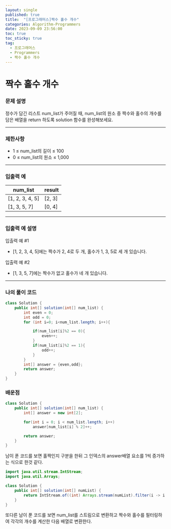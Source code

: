 ```yaml
---
layout: single
published: true
title:  "[프로그래머스]짝수 홀수 개수"
categories: Algorithm-Programmers
date: 2023-09-09 23:56:00
toc: true
toc_sticky: true
tag:   
  - 프로그래머스
  - Programmers
  - 짝수 홀수 개수
---
```


# 짝수 홀수 개수

### 문제 설명
정수가 담긴 리스트 num_list가 주어질 때, num_list의 원소 중 짝수와 홀수의 개수를 담은 배열을 return 하도록 solution 함수를 완성해보세요.

----------------

### 제한사항

* 1 ≤ num_list의 길이 ≤ 100
* 0 ≤ num_list의 원소 ≤ 1,000

----------------

### 입출력 예


|num_list|result|
|---|---|
|[1, 2, 3, 4, 5]|[2, 3]|
|[1, 3, 5, 7]|[0, 4]|
  
----------------
### 입출력 예 설명

입출력 예 #1
* [1, 2, 3, 4, 5]에는 짝수가 2, 4로 두 개, 홀수가 1, 3, 5로 세 개 있습니다.
  
입출력 예 #2
* [1, 3, 5, 7]에는 짝수가 없고 홀수가 네 개 있습니다.





----------------

### 나의 풀이 코드

```java
class Solution {
    public int[] solution(int[] num_list) {
        int even = 0;
        int odd = 0;
        for (int i=0; i<num_list.length; i++){

            if(num_list[i]%2 == 0){
                even++;
            }
            if(num_list[i]%2 == 1){
                odd++;
            }
        }
        int[] answer = {even,odd};
        return answer;
    }
}
```
<p>

</p>



### 배운점


```java
class Solution {
    public int[] solution(int[] num_list) {
        int[] answer = new int[2];

        for(int i = 0; i < num_list.length; i++)
            answer[num_list[i] % 2]++;

        return answer;
    }
}
```

<p>
남이 푼 코드를 보면 홀짝인지 구분을 한뒤 그 인덱스의 answer배열 요소를 1씩 증가하는 식으로 한것 같다. 
</p>

```java
import java.util.stream.IntStream;
import java.util.Arrays;

class Solution {
    public int[] solution(int[] numList) {
        return IntStream.of((int) Arrays.stream(numList).filter(i -> i % 2 == 0).count(), (int) Arrays.stream(numList).filter(i -> i % 2 == 1).count()).toArray();
    }
}
```

<p>
 또다른 남이 푼 코드를 보면 num_list를 스트림으로 변환하고 짝수와 홀수를 필터링하여 각각의 개수를 계산한 다음 배열로 변환한다.
</p>
